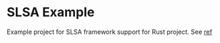 # SLSA Example

Example project for SLSA framework support for Rust project.
See [ref](https://slsa.dev)
